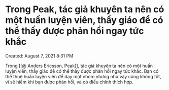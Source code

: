 # Trong Peak, tác giả khuyên ta nên có một huấn luyện viên, thầy giáo để có thể thấy được phản hồi ngay tức khắc

Created: August 7, 2021 8:31 PM

Trong [[@ Anders Ericsson, Peak]], tác giả khuyên ta nên có một huấn luyện viên, thầy giáo để có thể thấy được phản hồi ngay tức khắc. Bạn có thể thuê huấn luyện viên để dạy một nhóm nhưng như vậy cũng không tốt, vì sẽ hiếm khi bạn được phản hồi, và có điều chỉnh thích hợp.